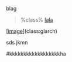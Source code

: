 

blag


> %class%
> [lala]("xxx")

[[image]("lalala")](class:glarch)

sds jkmn

#kkkkkkkkkkkkkkkkkkha
